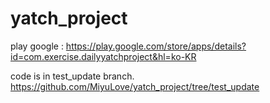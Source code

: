 # yatch_project

play google : https://play.google.com/store/apps/details?id=com.exercise.dailyyatchproject&hl=ko-KR

code is in test_update branch.
https://github.com/MiyuLove/yatch_project/tree/test_update
